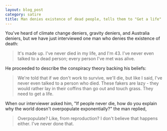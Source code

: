 ```yaml
---
layout: blog_post
category: satire
title: Man denies existence of dead people, tells them to "Get a life"
---
```


You've heard of climate change deniers, gravity deniers, and Australia deniers, but we have just interviewed one man who denies the existence of death:

> It's made up. I've never died in my life, and I'm 43. I've never even talked to a dead person; every person I've met was alive.

He proceeded to describe the conspiracy theory backing his beliefs:

> We're told that if we don't work to survive, we'll die, but like I said, I've never even talked to a person who died. These fakers are lazy - they would rather lay in their coffins than go out and touch grass. They need to get a life.

When our interviewer asked him, "If people never die, how do you explain why the world doesn't overpopulate exponentially?" the man replied,

> Overpopulate? Like, from reproduction? I don't believe that happens either. I've never done that.
